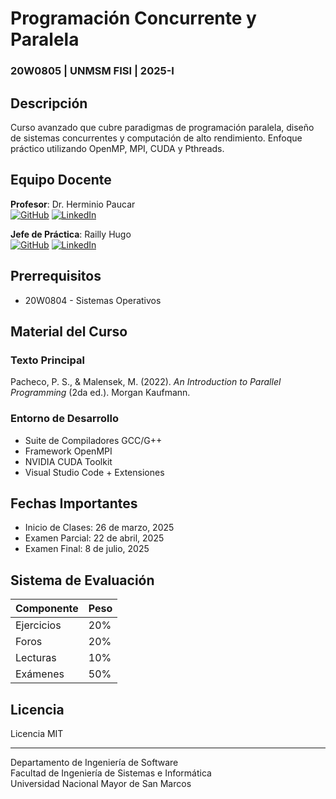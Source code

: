 # Programación Concurrente y Paralela
### 20W0805 | UNMSM FISI | 2025-I

## Descripción
Curso avanzado que cubre paradigmas de programación paralela, diseño de sistemas concurrentes y computación de alto rendimiento. Enfoque práctico utilizando OpenMP, MPI, CUDA y Pthreads.

## Equipo Docente
**Profesor**: Dr. Herminio Paucar  
[![GitHub](https://img.shields.io/badge/GitHub-hpaucar-181717?style=flat&logo=github)](https://github.com/hpaucar) [![LinkedIn](https://img.shields.io/badge/LinkedIn-Herminio_Paucar-0077B5?style=flat&logo=linkedin)](https://www.linkedin.com/in/herminio-paucar/)

**Jefe de Práctica**: Railly Hugo  
[![GitHub](https://img.shields.io/badge/GitHub-railly-181717?style=flat&logo=github)](https://github.com/railly) [![LinkedIn](https://img.shields.io/badge/LinkedIn-Railly_Hugo-0077B5?style=flat&logo=linkedin)](https://www.linkedin.com/in/railly-hugo/)

## Prerrequisitos
- 20W0804 - Sistemas Operativos

## Material del Curso
### Texto Principal
Pacheco, P. S., & Malensek, M. (2022). *An Introduction to Parallel Programming* (2da ed.). Morgan Kaufmann.

### Entorno de Desarrollo
- Suite de Compiladores GCC/G++
- Framework OpenMPI
- NVIDIA CUDA Toolkit
- Visual Studio Code + Extensiones

## Fechas Importantes
- Inicio de Clases: 26 de marzo, 2025
- Examen Parcial: 22 de abril, 2025
- Examen Final: 8 de julio, 2025

## Sistema de Evaluación
| Componente    | Peso |
|--------------|------|
| Ejercicios   | 20%  |
| Foros        | 20%  |
| Lecturas     | 10%  |
| Exámenes     | 50%  |

## Licencia
Licencia MIT

---
Departamento de Ingeniería de Software  
Facultad de Ingeniería de Sistemas e Informática  
Universidad Nacional Mayor de San Marcos
